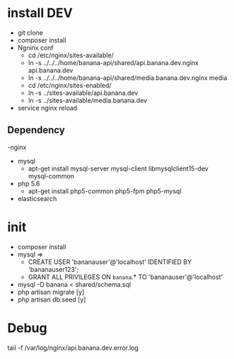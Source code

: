 # install DEV

  - git clone
  - composer install
  - Ngninx conf
      - cd /etc/nginx/sites-available/
      - ln -s ../../../home/banana-api/shared/api.banana.dev.nginx api.banana.dev
      - ln -s ../../../home/banana-api/shared/media.banana.dev.nginx media
      - cd /etc/nginx/sites-enabled/
      - ln -s ../sites-available/api.banana.dev
      - ln -s ../sites-available/media.banana.dev
  - service nginx reload

## Dependency
  -nginx
  - mysql
    - apt-get install mysql-server mysql-client libmysqlclient15-dev mysql-common
  - php 5.6
    - apt-get install php5-common php5-fpm php5-mysql
  - elasticsearch


# init
  - composer install
  - mysql =>
    - CREATE USER 'bananauser'@'localhost' IDENTIFIED BY 'bananauser123';
    - GRANT ALL PRIVILEGES ON `banana`.* TO 'bananauser'@'localhost'
  - mysql -D banana < shared/schema.sql
  - php artisan migrate [y]
  - php artisan db:seed [y]


# Debug
tail -f /var/log/nginx/api.banana.dev.error.log
